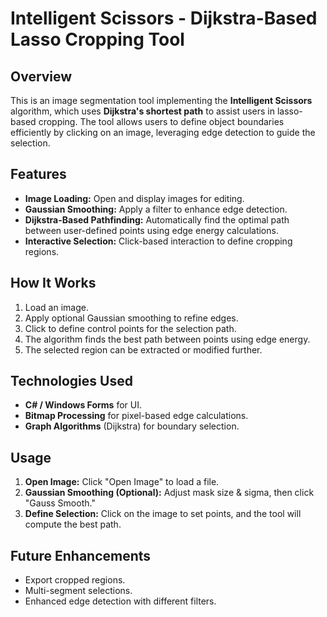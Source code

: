 # Intelligent Scissors - Dijkstra-Based Lasso Cropping Tool  

## Overview  
This is an image segmentation tool implementing the **Intelligent Scissors** algorithm, which uses **Dijkstra's shortest path** to assist users in lasso-based cropping. The tool allows users to define object boundaries efficiently by clicking on an image, leveraging edge detection to guide the selection.  

## Features  
- **Image Loading:** Open and display images for editing.  
- **Gaussian Smoothing:** Apply a filter to enhance edge detection.  
- **Dijkstra-Based Pathfinding:** Automatically find the optimal path between user-defined points using edge energy calculations.  
- **Interactive Selection:** Click-based interaction to define cropping regions.  

## How It Works  
1. Load an image.  
2. Apply optional Gaussian smoothing to refine edges.  
3. Click to define control points for the selection path.  
4. The algorithm finds the best path between points using edge energy.  
5. The selected region can be extracted or modified further.  

## Technologies Used  
- **C# / Windows Forms** for UI.  
- **Bitmap Processing** for pixel-based edge calculations.  
- **Graph Algorithms** (Dijkstra) for boundary selection.  

## Usage  
1. **Open Image:** Click "Open Image" to load a file.  
2. **Gaussian Smoothing (Optional):** Adjust mask size & sigma, then click "Gauss Smooth."  
3. **Define Selection:** Click on the image to set points, and the tool will compute the best path.  

## Future Enhancements  
- Export cropped regions.  
- Multi-segment selections.  
- Enhanced edge detection with different filters.  

